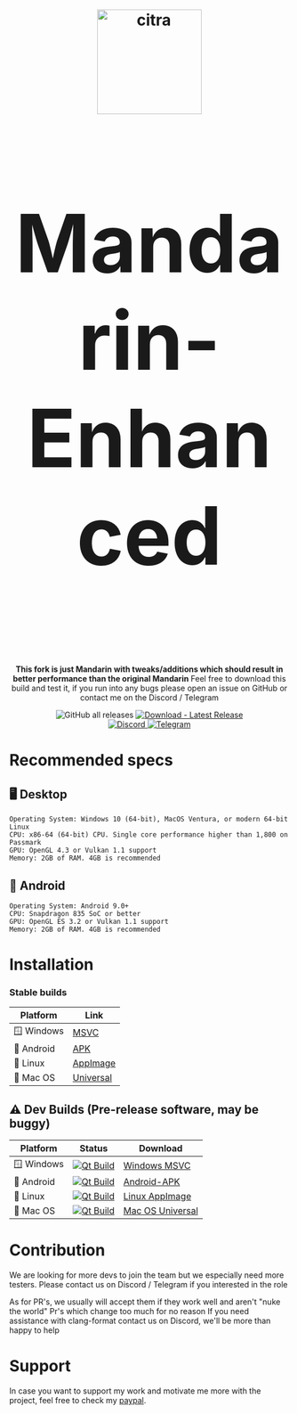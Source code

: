 <h1 align="center">
  <img src="https://github.com/mandarin3ds/citra/blob/2fb4b5e4f3f3c7bcb06c1eac97181f845fe72b57/branding/Mandarin-Enhanced-256.png" alt="citra" width="188"/>
</p>
<p align="center" style="font-size:144px;">
  <strong>Mandarin-Enhanced</strong>
</h1>

<p align="center">
  <strong>This fork is just Mandarin with tweaks/additions which should result in better performance than the original Mandarin</strong>
  </strong>Feel free to download this build and test it, if you run into any bugs please open an issue on GitHub or contact me on the Discord / Telegram</strong>
</p>

<p align="center">
  <img src="https://img.shields.io/github/downloads/mandarin3ds/citra/total" alt="GitHub all releases"/>
  <a href="https://github.com/mandarin3ds/citra/releases/latest">
    <img src="https://img.shields.io/badge/Download-Latest_Release-2ea44f?logo=github&logoColor=white" alt="Download - Latest Release"/>
  </a>
  <br>
  <a href="https://discord.gg/8xjMHWEuf6">
    <img src="https://dcbadge.limes.pink/api/server/8xjMHWEuf6" alt="Discord"/>
  </a>
  <a href="https://t.me/+lTkg6yC6pQAxNzM0">
    <img src="https://patrolavia.github.io/telegram-badge/chat.png" alt="Telegram"/>
  </a>
</p>

# Recommended specs

## 🖥️ Desktop

```
Operating System: Windows 10 (64-bit), MacOS Ventura, or modern 64-bit Linux
CPU: x86-64 (64-bit) CPU. Single core performance higher than 1,800 on Passmark
GPU: OpenGL 4.3 or Vulkan 1.1 support
Memory: 2GB of RAM. 4GB is recommended
```

## 📱 Android

```
Operating System: Android 9.0+
CPU: Snapdragon 835 SoC or better
GPU: OpenGL ES 3.2 or Vulkan 1.1 support
Memory: 2GB of RAM. 4GB is recommended
```

# Installation

### Stable builds

|Platform|Link|
|--------|--------|
| 🪟 Windows|[MSVC](https://github.com/mandarin3ds/citra/releases/latest/download/windows-msvc.zip)|
| 📱 Android|[APK](https://github.com/mandarin3ds/citra/releases/latest/download/Android-APK.zip)|
| 🐧 Linux|[AppImage](https://github.com/mandarin3ds/citra/releases/latest/download/linux-appimage.zip)|
| 🍎 Mac OS|[Universal](https://github.com/mandarin3ds/citra/releases/latest/download/macos-universal.zip)|

## ⚠️ Dev Builds (Pre-release software, may be buggy)

|Platform|Status|Download|
|--------|------------|--------|
| 🪟 Windows|[![Qt Build](https://github.com/mandarin3ds/citra/actions/workflows/build.yml/badge.svg)](https://github.com/mandarin3ds/citra/actions/workflows/Qt_Build.yml)|[Windows MSVC](https://nightly.link/mandarin3ds/citra/workflows/build/master/windows-msvc.zip)|
| 📱 Android|[![Qt Build](https://github.com/mandarin3ds/citra/actions/workflows/build.yml/badge.svg)](https://github.com/mandarin3ds/citra/actions/workflows/Qt_Build.yml)|[Android-APK](https://nightly.link/mandarin3ds/citra/workflows/build/master/Android-APK.zip)|
| 🐧 Linux|[![Qt Build](https://github.com/mandarin3ds/citra/actions/workflows/build.yml/badge.svg)](https://github.com/mandarin3ds/citra/actions/workflows/Qt_Build.yml)|[Linux AppImage](https://nightly.link/mandarin3ds/citra/workflows/build/master/linux-appimage.zip)|
| 🍎 Mac OS|[![Qt Build](https://github.com/mandarin3ds/citra/actions/workflows/build.yml/badge.svg)](https://github.com/mandarin3ds/citra/actions/workflows/Qt_Build.yml)|[Mac OS Universal](https://nightly.link/mandarin3ds/citra/workflows/build/master/macos-universal.zip)|

# Contribution

We are looking for more devs to join the team but we especially need more testers. Please contact us on Discord / Telegram if you interested in the role

As for PR's, we usually will accept them if they work well and aren't "nuke the world" Pr's which change too much for no reason
If you need assistance with clang-format contact us on Discord, we'll be more than happy to help

# Support

In case you want to support my work and motivate me more with the project, feel free to check my [paypal](https://paypal.me/TLOZP).
